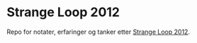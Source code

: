 Strange Loop 2012
=================

Repo for notater, erfaringer og tanker etter [Strange Loop 2012](https://thestrangeloop.com/).